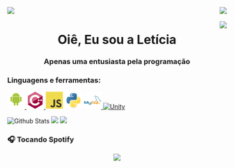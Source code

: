 <!-- <p align="center">
  Visitor count<br>
  <img src="https://profile-counter.glitch.me/Leticiakkkkkk/count.svg" />
</p> -->

<p>
<a href="https://count.getloli.com/"><img src="https://count.getloli.com/get/@: Leticiakkkkkk"></a>
<img src="https://weather-icon.journeyad.repl.co/@shenzhen?v=1" align="right">
</p>
<img src="https://weather-icon.journeyad.repl.co/@shenzhen?v=1" align="right">
</p>
<h1 align="center">Oiê, Eu sou a Letícia</h1>
<h3 align="center">Apenas uma entusiasta pela programação</h3>
<h3 align="left">Linguagens e ferramentas:</h3>
<p align="left"> <a href="https://developer.android.com" target="_blank"> <img src="https://raw.githubusercontent.com/devicons/devicon/master/icons/android/android-original-wordmark.svg" alt="android" width="40" height="40"/> 
</a> <a href="https://www.w3schools.com/cpp/" target="_blank"> <img src="https://raw.githubusercontent.com/devicons/devicon/master/icons/cplusplus/cplusplus-original.svg" alt="cplusplus" width="40" height="40"/> </a> 
<img src="https://raw.githubusercontent.com/devicons/devicon/master/icons/javascript/javascript-original.svg" alt="javascript" width="40" height="40"/> </a> 
<img src="https://raw.githubusercontent.com/devicons/devicon/master/icons/python/python-original.svg" alt="python" width="40" height="40"/> </a> 
<a href="https://www.mysql.com/" target="_blank"> <img src="https://raw.githubusercontent.com/devicons/devicon/master/icons/mysql/mysql-original-wordmark.svg" alt="mysql" width="40" height="40"/> </a>
<a href="Unity" target="_blank"> <img src="https://cdn.jsdelivr.net/gh/devicons/devicon/icons/unity/unity-original.svg" alt="Unity" width="40" height="40"/> </a> </p>

![Github Stats](https://github-readme-stats.vercel.app/api?username=Leticiakkkkkk&bg_color=30,e96443,904e95&title_color=fff&text_color=fff)
![](https://raw.githubusercontent.com/Leticiakkkkkk/github-stats-transparent/output/generated/overview.svg)
![](https://raw.githubusercontent.com/Leticiakkkkkk/github-stats-transparent/output/generated/languages.svg)
### 🎧 Tocando Spotify
</h1>
<! - Nada estranho de ver aqui ->
<p align = "center">
  <a href="https://andyruwruw.vercel.app/api/now-playing?open">
    <! - Barras musicais movem-se no ritmo e são coloridas com base na alegria, dançabilidade e energia da faixa! ->
    <img src = "https://andyruwruw.vercel.app/api/now-playing">
  </a>
</p>

